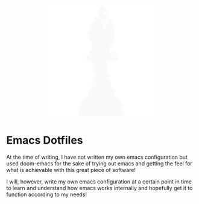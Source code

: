 <p align="center">
  <img src="./.assets/png/bishop-chess.png" alt="Emacs Logo" width="300" height="300"/>
</p>

# Emacs Dotfiles
At the time of writing, I have not written my own emacs configuration but used
doom-emacs for the sake of trying out emacs and getting the feel for what is
achievable with this great piece of software!

I will, however, write my own emacs configuration at a certain point in time to
learn and understand how emacs works internally and hopefully get it to function
according to my needs!
